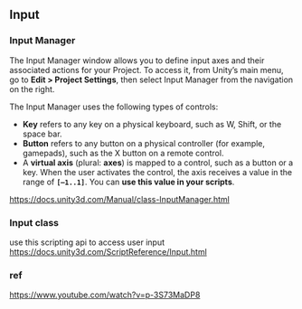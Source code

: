 ## Input

### Input Manager
The Input Manager window allows you to define input axes and their associated actions for your Project. To access it, from Unity’s main menu, go to **Edit > Project Settings**, then select Input Manager from the navigation on the right.

The Input Manager uses the following types of controls:

- **Key** refers to any key on a physical keyboard, such as W, Shift, or the space bar.
- **Button** refers to any button on a physical controller (for example, gamepads), such as the X button on a remote control.
- A **virtual axis** (plural: **axes**) is mapped to a control, such as a button or a key. When the user activates the control, the axis receives a value in the range of **`[–1..1]`**. You can **use this value in your scripts**.

https://docs.unity3d.com/Manual/class-InputManager.html

### Input class 
use this scripting api to access user input \
https://docs.unity3d.com/ScriptReference/Input.html

### ref 
https://www.youtube.com/watch?v=p-3S73MaDP8


